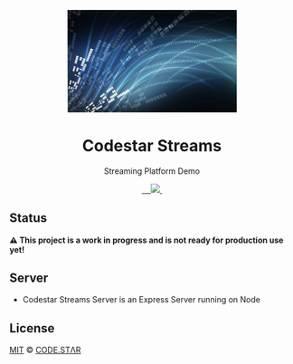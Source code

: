 <p align="center">
  <img width="300px" src="/logo.png">
</p>

<h1 align="center">Codestar Streams</h1>

<p align="center">Streaming Platform Demo</p>

<p align="center">
  <a aria-label="npm package" href="https://www.npmjs.com/package/streams-client">
    <img alt="" src="https://img.shields.io/npm/v/streams-client.svg">
  </a>

  <a aria-label="travis build" href="https://travis-ci.org/code-star/streams">
    <img alt="" src="https://img.shields.io/travis/code-star/streams.svg?logo=travis">
  </a>

  <a aria-label="downloads" href="http://npm-stat.com/charts.html?package=streams-client&from=2018-10-13">
    <img alt="" src="https://img.shields.io/npm/dm/streams-client.svg">
  </a>

  <a aria-label="last commit" href="https://github.com/code-star/streams/commits/master">
    <img alt="" src="https://img.shields.io/github/last-commit/code-star/streams.svg">
  </a>

  <a aria-label="contributors graph" href="https://github.com/code-star/streams/graphs/contributors">
    <img src="https://img.shields.io/github/contributors/code-star/streams.svg">
  </a>

  <a aria-label="license" href="https://github.com/code-star/streams/blob/master/LICENSE">
    <img src="https://img.shields.io/github/license/code-star/streams.svg" alt="">
  </a>
</p>

## Status

**⚠️ This project is a work in progress and is not ready for production use yet!**

## Server

- Codestar Streams Server is an Express Server running on Node

## License

[MIT](./LICENSE) &copy; [CODE.STΛR](https://github.com/code-star)
